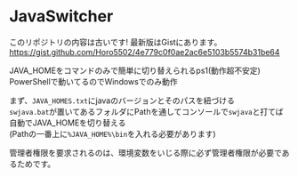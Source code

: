 # JavaSwitcher

このリポジトリの内容は古いです! 最新版はGistにあります。
https://gist.github.com/Horo5502/4e779c0f0ae2ac6e5103b5574b31be64


JAVA_HOMEをコマンドのみで簡単に切り替えられるps1(動作超不安定)  
PowerShellで動いてるのでWindowsでのみ動作

まず、`JAVA_HOMES.txt`にjavaのバージョンとそのパスを紐づける  
`swjava.bat`が置いてあるフォルダにPathを通してコンソールで`swjava`と打てば自動でJAVA_HOMEを切り替える  
(Pathの一番上に`%JAVA_HOME%\bin`を入れる必要があります)

管理者権限を要求されるのは、環境変数をいじる際に必ず管理者権限が必要であるためです。
